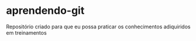 # aprendendo-git
Repositório criado para que eu possa praticar os conhecimentos adiquiridos em treinamentos
